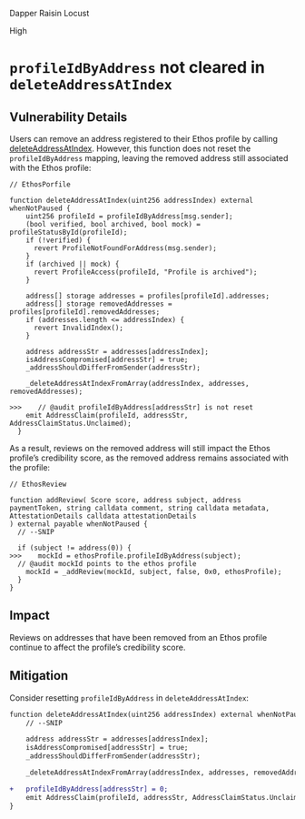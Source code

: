 Dapper Raisin Locust

High

# `profileIdByAddress` not cleared in `deleteAddressAtIndex`

## Vulnerability Details
Users can remove an address registered to their Ethos profile by calling [deleteAddressAtIndex](https://github.com/sherlock-audit/2024-10-ethos-network/blob/db37b9dc2b792e245eb683d8a956bcb7ef2f1a27/ethos/packages/contracts/contracts/EthosProfile.sol#L415-L438). However, this function does not reset the `profileIdByAddress` mapping, leaving the removed address still associated with the Ethos profile:
```solidity
// EthosPorfile

function deleteAddressAtIndex(uint256 addressIndex) external whenNotPaused {
    uint256 profileId = profileIdByAddress[msg.sender];
    (bool verified, bool archived, bool mock) = profileStatusById(profileId);
    if (!verified) {
      revert ProfileNotFoundForAddress(msg.sender);
    }
    if (archived || mock) {
      revert ProfileAccess(profileId, "Profile is archived");
    }

    address[] storage addresses = profiles[profileId].addresses;
    address[] storage removedAddresses = profiles[profileId].removedAddresses;
    if (addresses.length <= addressIndex) {
      revert InvalidIndex();
    }

    address addressStr = addresses[addressIndex];
    isAddressCompromised[addressStr] = true;
    _addressShouldDifferFromSender(addressStr);

    _deleteAddressAtIndexFromArray(addressIndex, addresses, removedAddresses);

>>>    // @audit profileIdByAddress[addressStr] is not reset
    emit AddressClaim(profileId, addressStr, AddressClaimStatus.Unclaimed);
  }
```
As a result, reviews on the removed address will still impact the Ethos profile’s credibility score, as the removed address remains associated with the profile:
```solidity
// EthosReview

function addReview( Score score, address subject, address paymentToken, string calldata comment, string calldata metadata, AttestationDetails calldata attestationDetails
) external payable whenNotPaused {
  // --SNIP

  if (subject != address(0)) {
>>>    mockId = ethosProfile.profileIdByAddress(subject);
  // @audit mockId points to the ethos profile
    mockId = _addReview(mockId, subject, false, 0x0, ethosProfile);
  }
}
```

## Impact
Reviews on addresses that have been removed from an Ethos profile continue to affect the profile’s credibility score.

## Mitigation

Consider resetting `profileIdByAddress` in `deleteAddressAtIndex`:
```diff
function deleteAddressAtIndex(uint256 addressIndex) external whenNotPaused {
    // --SNIP

    address addressStr = addresses[addressIndex];
    isAddressCompromised[addressStr] = true;
    _addressShouldDifferFromSender(addressStr);

    _deleteAddressAtIndexFromArray(addressIndex, addresses, removedAddresses);

+   profileIdByAddress[addressStr] = 0;
    emit AddressClaim(profileId, addressStr, AddressClaimStatus.Unclaimed);
}
```